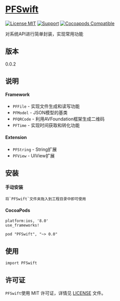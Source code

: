 [PFSwift](https://github.com/PFei-He/PFSwift)
===

[![License MIT](https://img.shields.io/badge/license-MIT-green.svg)](https://raw.githubusercontent.com/PFei-He/PFSwift/master/LICENSE)
[![Support](https://img.shields.io/badge/support-iOS%208%2B%20-blue.svg?style=flat)](https://www.apple.com/nl/ios/)
[![Cocoapods Compatible](https://img.shields.io/cocoapods/v/PFSwift.svg)](https://img.shields.io/cocoapods/v/PFSwift.svg)

对系统API进行简单封装，实现常用功能

版本
---
0.0.2

说明
---
#### Framework
* `PFFile` - 实现文件生成和读写功能
* `PFModel` - JSON模型的基类
* `PFQRCode` - 利用AVFoundation框架生成二维码
* `PFTime` - 实现时间获取和转化功能

#### Extension
* `PFString` - String扩展
* `PFView` - UIView扩展

安装
---
#### 手动安装
```
将`PFSwift`文件夹拖入到工程目录中即可使用
```

#### CocoaPods
```
platform:ios, '8.0'
use_frameworks!

pod "PFSwift", "~> 0.0"
```

使用
---
```
import PFSwift
```
 
许可证
---
`PFSwift`使用 MIT 许可证，详情见 [LICENSE](https://raw.githubusercontent.com/PFei-He/PFSwift/master/LICENSE) 文件。
